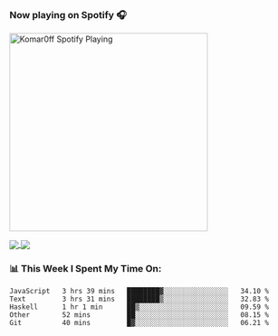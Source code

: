 ### Now playing on Spotify 🎧

[<img src="https://spotify-playing-puce.vercel.app/api/spotify" alt="Komar0ff Spotify Playing" width="350" />](https://open.spotify.com/user/s6zkxrrclsh72vtvdrqm8ttji)

<a href="https://github.com/Komar0ff/Komar0ff">
  <img align="center" src="https://github-readme-stats.vercel.app/api?username=Komar0ff&count_private=true&show_icons=true&line_height=27&count_private=true&theme=graywhite" />
</a>

<a href="https://github.com/Komar0ff?tab=repositories">
  <img align="center" src="https://github-readme-stats.vercel.app/api/top-langs/?username=Komar0ff&hide=css,html&theme=graywhite" />
</a>

### 📊 This Week I Spent My Time On:
<!--START_SECTION:waka-->
```text
JavaScript   3 hrs 39 mins   ████████▓░░░░░░░░░░░░░░░░   34.10 % 
Text         3 hrs 31 mins   ████████▒░░░░░░░░░░░░░░░░   32.83 % 
Haskell      1 hr 1 min      ██▒░░░░░░░░░░░░░░░░░░░░░░   09.59 % 
Other        52 mins         ██░░░░░░░░░░░░░░░░░░░░░░░   08.15 % 
Git          40 mins         █▓░░░░░░░░░░░░░░░░░░░░░░░   06.21 % 
```
<!--END_SECTION:waka-->
